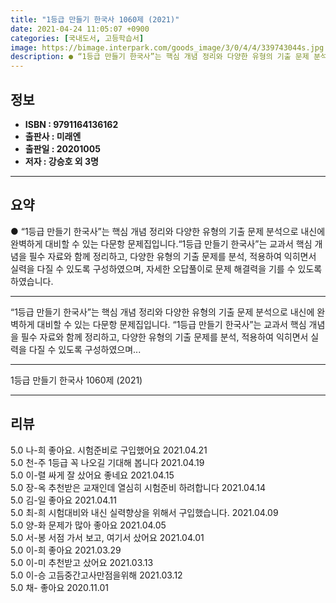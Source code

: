 ```yaml
---
title: "1등급 만들기 한국사 1060제 (2021)"
date: 2021-04-24 11:05:07 +0900
categories: [국내도서, 고등학습서]
image: https://bimage.interpark.com/goods_image/3/0/4/4/339743044s.jpg
description: ● “1등급 만들기 한국사”는 핵심 개념 정리와 다양한 유형의 기출 문제 분석으로 내신에 완벽하게 대비할 수 있는 다문항 문제집입니다.“1등급 만들기 한국사”는 교과서 핵심 개념을 필수 자료와 함께 정리하고, 다양한 유형의 기출 문제를 분석, 적용하여 익히면서 실력을 다질 수 있도록
---
```


## **정보**

- **ISBN : 9791164136162**
- **출판사 : 미래엔**
- **출판일 : 20201005**
- **저자 : 강승호 외 3명**

------



## **요약**

●  “1등급 만들기 한국사”는 핵심 개념 정리와 다양한 유형의 기출 문제 분석으로 내신에 완벽하게 대비할 수 있는 다문항 문제집입니다.“1등급 만들기 한국사”는 교과서 핵심 개념을 필수 자료와 함께 정리하고, 다양한 유형의 기출 문제를 분석, 적용하여 익히면서 실력을 다질 수 있도록 구성하였으며, 자세한 오답풀이로 문제 해결력을 기를 수 있도록 하였습니다.

------

“1등급 만들기 한국사”는 핵심 개념 정리와 다양한 유형의 기출 문제 분석으로 내신에 완벽하게 대비할 수 있는 다문항 문제집입니다.
“1등급 만들기 한국사”는 교과서 핵심 개념을 필수 자료와 함께 정리하고, 다양한 유형의 기출 문제를 분석, 적용하여 익히면서 실력을 다질 수 있도록 구성하였으며... 

------


1등급 만들기 한국사 1060제 (2021) 

------


## **리뷰** 

5.0 나-희 좋아요. 시험준비로 구입했어요 2021.04.21 <br/>5.0 천-주 1등급 꼭 나오길 기대해 봅니다 2021.04.19 <br/>5.0 이-렬 싸게 잘 샀어요 좋네요  2021.04.15 <br/>5.0 장-옥 추천받은 교재인데 열심히 시험준비 하려합니다 2021.04.14 <br/>5.0 김-일 좋아요 2021.04.11 <br/>5.0 최-희 시험대비와 내신 실력향상을 위해서 구입했습니다. 2021.04.09 <br/>5.0 양-화 문제가 많아 좋아요 2021.04.05 <br/>5.0 서-봉 서점 가서 보고, 여기서 샀어요 2021.04.01 <br/>5.0 이-희 좋아요 2021.03.29 <br/>5.0 이-미 추천받고 샀어요 2021.03.13 <br/>5.0 이-승 고듬중간고사만점을위해 2021.03.12 <br/>5.0 채- 좋아요 2020.11.01 <br/>